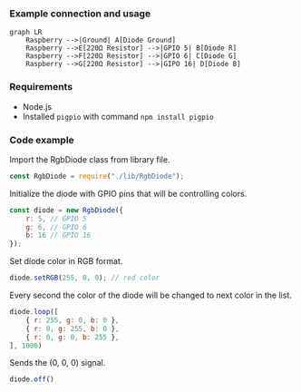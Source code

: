 ### Example connection and usage

```mermaid
graph LR
    Raspberry -->|Ground| A[Diode Ground]
    Raspberry -->E[220Ω Resistor] -->|GPIO 5| B[Diode R]
    Raspberry -->F[220Ω Resistor] -->|GPIO 6| C[Diode G]
    Raspberry -->G[220Ω Resistor] -->|GIPO 16| D[Diode B]
```

### Requirements
- Node.js
- Installed `pigpio` with command `npm install pigpio`

### Code example
Import the RgbDiode class from library file.
```js
const RgbDiode = require("./lib/RgbDiode");
```

Initialize the diode with GPIO pins that will be controlling colors.
```js
const diode = new RgbDiode({
    r: 5, // GPIO 5
    g: 6, // GPIO 6
    b: 16 // GPIO 16
});
```

Set diode color in RGB format.
```js
diode.setRGB(255, 0, 0); // red color
```

Every second the color of the diode will be changed to next color in the list.
```js
diode.loop([
    { r: 255, g: 0, b: 0 },
    { r: 0, g: 255, b: 0 },
    { r: 0, g: 0, b: 255 },
], 1000)
```

Sends the (0, 0, 0) signal.
```js
diode.off()
```
